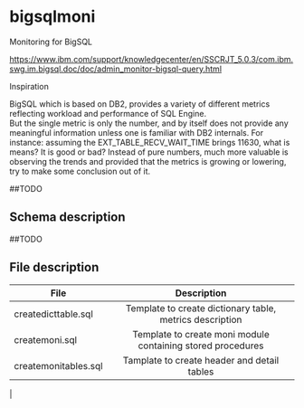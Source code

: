 # bigsqlmoni

Monitoring for BigSQL

https://www.ibm.com/support/knowledgecenter/en/SSCRJT_5.0.3/com.ibm.swg.im.bigsql.doc/doc/admin_monitor-bigsql-query.html

Inspiration

BigSQL which is based on DB2, provides a variety of different metrics reflecting workload and performance of SQL Engine.  
But the single metric is only the number, and by itself does not provide any meaningful information unless one is familiar with DB2
internals. For instance: assuming the EXT_TABLE_RECV_WAIT_TIME brings 11630, what is means? It is good or bad?
Instead of pure numbers, much more valuable is observing the trends and provided that the metrics is growing or lowering, try to make 
some conclusion out of it.

##TODO

## Schema description

##TODO

## File description

| File        | Description
| ------------- |:-------------:|
| createdicttable.sql | Template to create dictionary table, metrics description |
| createmoni.sql | Template to create moni module containing stored procedures |
| createmonitables.sql | Tamplate to create header and detail tables |
| 


